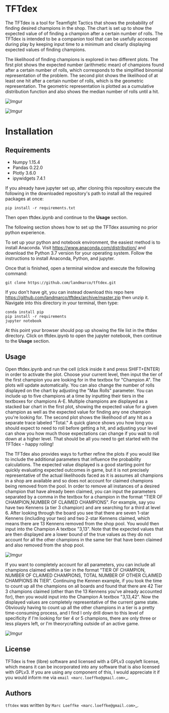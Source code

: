 TFTdex
=============

The TFTdex is a tool for Teamfight Tactics that shows the probability of finding desired champions in the shop. The chart is set up to show the expected value of of finding a champion after a certain number of rolls. The TFTdex is intended to be a companion tool that can be usefully accessed during play by keeping input time to a minimum and clearly displaying expected values of finding champions.

The likelihood of finding champions is explored in two different plots. The first plot shows the expected number (arithmetic mean) of champions found after a certain number of rolls, which corresponds to the simplified binomial representation of the problem. The second plot shows the likelihood of at least one hit after a certain number of rolls, which is the geometric representation. The geometric representation is plotted as a cumulative distribution function and also shows the median number of rolls until a hit.

![Imgur](https://i.imgur.com/cDi5clf.png)

![Imgur](https://i.imgur.com/a3SdkZW.png)

Installation
===========

Requirements
------------
- Numpy 1.15.4
- Pandas 0.22.0
- Plotly 3.6.0
- ipywidgets 7.4.1

If you already have jupyter set up, after cloning this repository execute the following in the downloaded repository's path to install all the required packages at once:

``pip install -r requirements.txt``

Then open tftdex.ipynb and continue to the **Usage** section.

The following section shows how to set up the TFTdex assuming no prior python experience.

To set up your python and notebook environment, the easiest method is to install Anaconda. Visit https://www.anaconda.com/distribution/ and download the Python 3.7 version for your operating system. Follow the instructions to install Anaconda, Python, and jupyter.

Once that is finished, open a terminal window and execute the following command:

``git clone https://github.com/landmarco/tftdex.git``

If you don't have git, you can instead download this repo here https://github.com/landmarco/tftdex/archive/master.zip then unzip it. Navigate into this directory in your terminal, then type:

```
conda install pip
pip install -r requirements
jupyter notebook
```

At this point your browser should pop up showing the file list in the tftdex directory. Click on tftdex.ipynb to open the jupyter notebook, then continue to the **Usage** section.

Usage
-----
Open tftdex.ipynb and run the cell (click inside it and press SHIFT+ENTER) in order to activate the plot. Choose your current level, then input the tier of the first champion you are looking for in the textbox for "Champion A". The plots will update automatically. You can also change the number of rolls displayed on the chart by adjusting the "Max Rolls" parameter. You can include up to five champions at a time by inputting their tiers in the textboxes for champions A-E. Multiple champions are displayed as a stacked bar chart in the first plot, showing the expected value for a given champion as well as the expected value for finding any one champion you're looking for. The second plot shows the likelihood of any hit as a separate trace labeled "Total." A quick glance shows you how long you should expect to need to roll before getting a hit, and adjusting your level can show you how much those expectations can change if you wait to roll down at a higher level. That should be all you need to get started with the TFTdex - happy rolling!

The TFTdex also provides ways to further refine the plots if you would like to include the additional parameters that influence the probability calculations. The expected value displayed is a good starting point for quickly evaluating expected outcomes in game, but it is not precisely representative of the actual likelihoods faced as it is assumes all champions in a shop are available and so does not account for claimed champions being removed from the pool. In order to remove all instances of a desired champion that have already been claimed, you can input the parameters separated by a comma in the textbox for a champion in the format "TIER OF CHAMPION,NUMBER OF CLAIMED CHAMPIONS". For example, say you have two Kennens (a tier 3 champion) and are searching for a third at level 6. After looking through the board you see that there are seven 1-star Kennens (including your two) and two 2-star Kennens claimed, which means there are 13 Kennens removed from the shop pool. You would then input into the Champion A textbox "3,13". Note that the expected values that are then displayed are a lower bound of the true values as they do not account for all the other champions in the same tier that have been claimed and also removed from the shop pool.

![Imgur](https://i.imgur.com/6UdaY1m.png)

If you want to completely account for all parameters, you can include all champions claimed within a tier in the format "TIER OF CHAMPION, NUMBER OF CLAIMED CHAMPIONS, TOTAL NUMBER OF OTHER CLAIMED CHAMPIONS IN TIER". Continuing the Kennen example, if you took the time to count up all the champions on all boards and found that there are 42 Tier 3 champions claimed (other than the 13 Kennens you've already accounted for), then you would input into the Champion A textbox "3,13,42". Now the displayed values are completely representative of the current game state. Obviously having to count up all the other champions in a tier is a pretty time-consuming process, and I find I only drill down to this level of specificity if I'm looking for tier 4 or 5 champions, there are only three or less players left, or I'm theorycrafting outside of an active game.

![Imgur](https://i.imgur.com/TEy3tJb.png)


License
-------
TFTdex is free (libre) software and licensed with a GPLv3 copyleft license, which means it can be incorporated into any software that is also licensed with GPLv3. If you are using any component of this, I would appreciate it if you would inform me via `email <marc.loeffke@gmail.com>`_.

Authors
-------

`tftdex` was written by `Marc Loeffke <marc.loeffke@gmail.com>`_.
